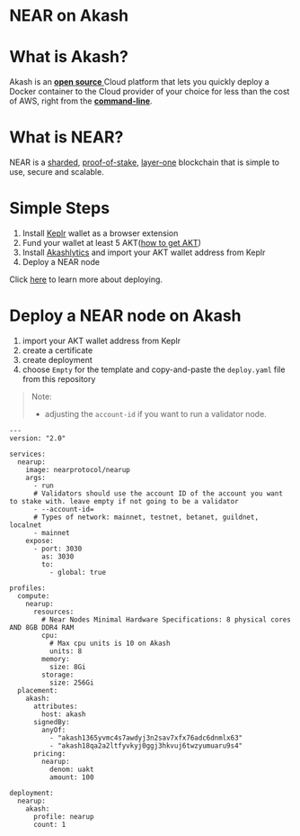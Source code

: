 # NEAR on Akash

# What is Akash?

Akash is an [**open source** ](https://github.com/ovrclk/akash)Cloud platform that lets you quickly deploy a Docker container to the Cloud provider of your choice for less than the cost of AWS, right from the [**command-line**](https://docs.akash.network/guides/cli).

# What is NEAR?

NEAR is a [sharded](https://near.org/downloads/Nightshade.pdf), [proof-of-stake](https://en.wikipedia.org/wiki/Proof_of_stake), [layer-one](https://blockchain-comparison.com/blockchain-protocols/) blockchain that is simple to use, secure and scalable.



# Simple Steps

1. Install [Keplr](https://chrome.google.com/webstore/detail/keplr/dmkamcknogkgcdfhhbddcghachkejeap?hl=en) wallet as a browser extension
2. Fund your wallet at least 5 AKT([how to get AKT](https://akash.network/token))
3. Install [Akashlytics](https://akashlytics.com/deploy) and import your AKT wallet address from Keplr
4. Deploy a NEAR node

Click [here](https://docs.akash.network/guides/deploy) to learn more about deploying.



# Deploy a NEAR node on Akash

1. import your AKT wallet address from Keplr
2. create a certificate
3. create deployment
4. choose `Empty` for the template and copy-and-paste the `deploy.yaml` file from this repository

> Note:
>
> - adjusting the `account-id` if you want to run a validator node.



```
---
version: "2.0"

services:
  nearup:
    image: nearprotocol/nearup
    args:
      - run
      # Validators should use the account ID of the account you want to stake with. leave empty if not going to be a validator
      - --account-id=
      # Types of network: mainnet, testnet, betanet, guildnet, localnet
      - mainnet
    expose:
      - port: 3030
        as: 3030
        to:
          - global: true

profiles:
  compute:
    nearup:
      resources:
        # Near Nodes Minimal Hardware Specifications: 8 physical cores AND 8GB DDR4 RAM
        cpu:
          # Max cpu units is 10 on Akash
          units: 8
        memory:
          size: 8Gi
        storage:
          size: 256Gi
  placement:
    akash:
      attributes:
        host: akash
      signedBy:
        anyOf:
          - "akash1365yvmc4s7awdyj3n2sav7xfx76adc6dnmlx63"
          - "akash18qa2a2ltfyvkyj0ggj3hkvuj6twzyumuaru9s4"
      pricing:
        nearup:
          denom: uakt
          amount: 100

deployment:
  nearup:
    akash:
      profile: nearup
      count: 1
```

